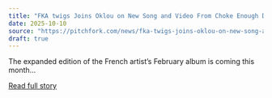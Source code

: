 ```yaml
---
title: "FKA twigs Joins Oklou on New Song and Video From Choke Enough Deluxe Album: Watch"
date: 2025-10-10
source: "https://pitchfork.com/news/fka-twigs-joins-oklou-on-new-song-and-video-from-choke-enough-deluxe-album-watch"
draft: true
---
```


The expanded edition of the French artist’s February album is coming this month...

[Read full story](https://pitchfork.com/news/fka-twigs-joins-oklou-on-new-song-and-video-from-choke-enough-deluxe-album-watch)
